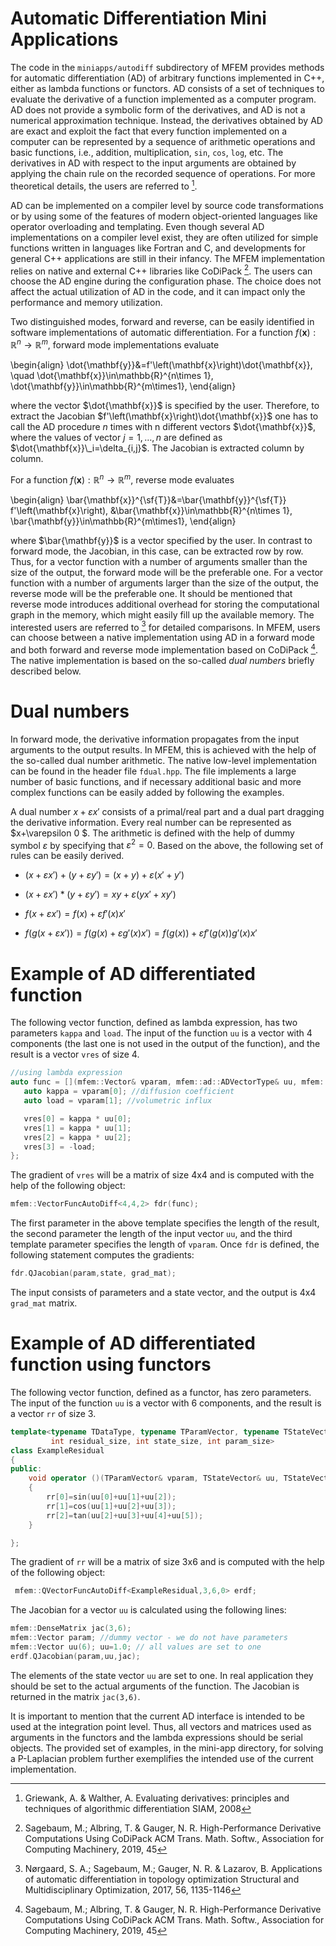 # Automatic Differentiation Mini Applications

The code in the `miniapps/autodiff` subdirectory of MFEM provides methods for automatic differentiation (AD) of arbitrary functions implemented in C++, either as lambda functions or functors.  AD consists of a set of techniques to evaluate the derivative of a function implemented as a computer program. AD  does not provide a symbolic form of the derivatives, and AD is not a numerical approximation technique. Instead, the derivatives obtained by AD are exact and exploit the fact that every function implemented on a computer can be represented by a sequence of arithmetic operations and basic functions, i.e., addition, multiplication, `sin`, `cos`, `log`, etc. The derivatives in AD with respect to the input arguments are obtained by applying the chain rule on the recorded sequence of operations. For more theoretical details, the users are referred to [^1].

AD can be implemented on a compiler level by source code transformations or by using some of the features of modern object-oriented languages like operator overloading and templating. Even though several AD implementations on a compiler level exist, they are often utilized for simple functions written in languages like Fortran and C, and developments for general C++ applications are still in their infancy.  The MFEM implementation relies on native and external C++ libraries like CoDiPack [^2].  The users can choose the AD engine during the configuration phase. The choice does not affect the actual utilization of AD  in the code, and it can impact only the performance and memory utilization.

Two distinguished modes, forward and reverse, can be easily identified in software implementations of automatic differentiation.  For a function $f(\mathbf{x}):\mathbb{R}^n \rightarrow\mathbb{R}^m$, forward mode implementations evaluate

\begin{align}
\dot{\mathbf{y}}&=f'\left(\mathbf{x}\right)\dot{\mathbf{x}}, \quad \dot{\mathbf{x}}\in\mathbb{R}^{n\times 1}, \dot{\mathbf{y}}\in\mathbb{R}^{m\times1},
\end{align}

where the vector $\dot{\mathbf{x}}$ is specified by the user. Therefore, to extract the Jacobian $f'\left(\mathbf{x}\right)\dot{\mathbf{x}}$ one has to call the AD procedure $n$ times with n different vectors $\dot{\mathbf{x}}$, where the values of  vector $j=1,\ldots, n$ are defined as $\dot{\mathbf{x}}\_i=\delta_{i,j}$. The Jacobian is extracted column by column.

For a function $f(\mathbf{x}):\mathbb{R}^n \rightarrow\mathbb{R}^m$, reverse mode evaluates

\begin{align}
\bar{\mathbf{x}}^{\sf{T}}&=\bar{\mathbf{y}}^{\sf{T}} f'\left(\mathbf{x}\right), &\bar{\mathbf{x}}\in\mathbb{R}^{n\times 1}, \bar{\mathbf{y}}\in\mathbb{R}^{m\times1},
\end{align}

where $\bar{\mathbf{y}}$ is a vector specified by the user. In contrast to forward mode, the Jacobian, in this case, can be extracted row by row. Thus, for a vector function with a number of arguments smaller than the size of the output, the forward mode will be the preferable one. For a vector function with a number of arguments larger than the size of the output, the reverse mode will be the preferable one. It should be mentioned that reverse mode introduces additional overhead for storing the computational graph in the memory, which might easily fill up the available memory. The interested users are referred to [^3] for detailed comparisons. In MFEM, users can choose between a native implementation using AD in a forward mode and both forward and reverse mode implementation based on CoDiPack [^2]. The native implementation is based on the so-called *dual numbers* briefly described below.

# Dual numbers

In forward mode, the derivative information propagates from the input arguments to the output results. In MFEM, this is achieved with the help of the so-called dual number arithmetic. The native low-level implementation can be found in the header file `fdual.hpp`.  The file implements a large number of basic functions, and if necessary additional basic and more complex functions can be easily added by following the examples.

A dual number  $x+\varepsilon x'$ consists of a primal/real part and a dual part dragging the derivative information. Every real number can be represented as $x+\varepsilon 0 $. The arithmetic is defined with the help of dummy symbol $\varepsilon$ by specifying that $\varepsilon^2=0$. Based on the above, the following set of rules can be easily derived.

- $\left(x+\varepsilon x'\right)+\left(y+\varepsilon y'\right)=\left(x+y\right)+\varepsilon\left(x'+y'\right)$

- $\left(x+\varepsilon x'\right)*\left(y+\varepsilon y'\right)=xy+\varepsilon\left(yx'+xy'\right)$

- $f\left(x+\varepsilon x'\right)=f\left(x\right)+\varepsilon f'\left(x\right)x'$

- $f\left(g \left(x+\varepsilon x'\right) \right)= f\left(g \left(x\right)+\varepsilon g'\left(x\right) x'\right) = f\left(g \left(x \right)\right)+\varepsilon f'\left(g \left(x \right)\right) g'\left(x\right) x'$


# Example of AD differentiated function

The following vector function, defined as lambda expression, has two parameters `kappa` and `load`. The input of the function `uu` is a vector with 4 components (the last one is not used in the output of the function), and the result is a vector `vres` of size 4.

```c++
//using lambda expression
auto func = [](mfem::Vector& vparam, mfem::ad::ADVectorType& uu, mfem::ad::ADVectorType& vres) {
   auto kappa = vparam[0]; //diffusion coefficient
   auto load = vparam[1]; //volumetric influx

   vres[0] = kappa * uu[0];
   vres[1] = kappa * uu[1];
   vres[2] = kappa * uu[2];
   vres[3] = -load;
};
```
The gradient of `vres` will be a matrix of size 4x4 and is computed with the help of the following object:
```c++
mfem::VectorFuncAutoDiff<4,4,2> fdr(func);
```
The first parameter in the above template specifies the length of the result, the second parameter the length of the input vector `uu`, and the third template parameter specifies the length of `vparam`. Once `fdr` is defined, the following statement computes the gradients:
```c++
fdr.QJacobian(param,state, grad_mat);
```
The input consists of parameters and a state vector, and the output is 4x4 `grad_mat` matrix.

# Example of AD differentiated function using functors

The following vector function, defined as a functor, has zero parameters. The input of the function `uu` is a vector with 6 components, and the result is a vector `rr` of size 3.

```c++
template<typename TDataType, typename TParamVector, typename TStateVector,
         int residual_size, int state_size, int param_size>
class ExampleResidual
{
public:
    void operator ()(TParamVector& vparam, TStateVector& uu, TStateVector& rr)
    {
        rr[0]=sin(uu[0]+uu[1]+uu[2]);
        rr[1]=cos(uu[1]+uu[2]+uu[3]);
        rr[2]=tan(uu[2]+uu[3]+uu[4]+uu[5]);
    }

};
```

The gradient of `rr` will be a matrix of size 3x6 and is computed with the help of the following object:
```c++
 mfem::QVectorFuncAutoDiff<ExampleResidual,3,6,0> erdf;
```

The Jacobian for a vector `uu` is calculated using the following lines:
```c++
mfem::DenseMatrix jac(3,6);
mfem::Vector param; //dummy vector - we do not have parameters
mfem::Vector uu(6); uu=1.0; // all values are set to one
erdf.QJacobian(param,uu,jac);
```
The elements of the state vector `uu` are set to one. In real application they should be set to the actual arguments of the function. The Jacobian is returned in the matrix `jac(3,6)`. 

It is important to mention that the current AD interface is intended to be used at the integration point level. Thus, all vectors and matrices used as arguments in the functors and the lambda expressions should be serial objects. The provided set of examples, in the mini-app directory, for solving a P-Laplacian problem further exemplifies the intended use of the current implementation.


[^1]: Griewank, A. & Walther, A. Evaluating derivatives: principles and techniques of algorithmic differentiation SIAM, 2008

[^2]: Sagebaum, M.; Albring, T. & Gauger, N. R. High-Performance Derivative Computations Using CoDiPack ACM Trans. Math. Softw., Association for Computing Machinery, 2019, 45

[^3]: Nørgaard, S. A.; Sagebaum, M.; Gauger, N. R. & Lazarov, B. Applications of automatic differentiation in topology optimization Structural and Multidisciplinary Optimization, 2017, 56, 1135-1146

<script type="text/x-mathjax-config">MathJax.Hub.Config({TeX: {equationNumbers: {autoNumber: "all"}}, tex2jax: {inlineMath: [['$','$']]}});</script>
<script type="text/javascript" src="https://cdnjs.cloudflare.com/ajax/libs/mathjax/2.7.2/MathJax.js?config=TeX-AMS_HTML"></script>
